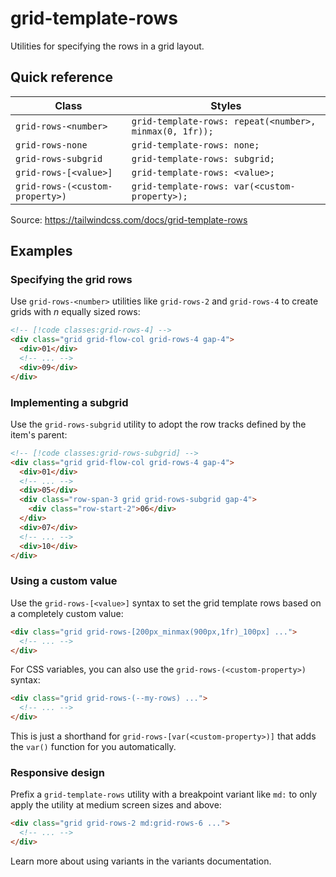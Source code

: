 # grid-template-rows

Utilities for specifying the rows in a grid layout.

## Quick reference

| Class | Styles |
|---|---|
| `grid-rows-<number>` | `grid-template-rows: repeat(<number>, minmax(0, 1fr));` |
| `grid-rows-none` | `grid-template-rows: none;` |
| `grid-rows-subgrid` | `grid-template-rows: subgrid;` |
| `grid-rows-[<value>]` | `grid-template-rows: <value>;` |
| `grid-rows-(<custom-property>)` | `grid-template-rows: var(<custom-property>);` |

Source: https://tailwindcss.com/docs/grid-template-rows

## Examples

### Specifying the grid rows

Use `grid-rows-<number>` utilities like `grid-rows-2` and `grid-rows-4` to create grids with _n_ equally sized rows:

```html
<!-- [!code classes:grid-rows-4] -->
<div class="grid grid-flow-col grid-rows-4 gap-4">
  <div>01</div>
  <!-- ... -->
  <div>09</div>
</div>
```

### Implementing a subgrid

Use the `grid-rows-subgrid` utility to adopt the row tracks defined by the item's parent:

```html
<!-- [!code classes:grid-rows-subgrid] -->
<div class="grid grid-flow-col grid-rows-4 gap-4">
  <div>01</div>
  <!-- ... -->
  <div>05</div>
  <div class="row-span-3 grid grid-rows-subgrid gap-4">
    <div class="row-start-2">06</div>
  </div>
  <div>07</div>
  <!-- ... -->
  <div>10</div>
</div>
```

### Using a custom value

Use the `grid-rows-[<value>]` syntax to set the grid template rows based on a completely custom value:

```html
<div class="grid grid-rows-[200px_minmax(900px,1fr)_100px] ...">
  <!-- ... -->
</div>
```

For CSS variables, you can also use the `grid-rows-(<custom-property>)` syntax:

```html
<div class="grid grid-rows-(--my-rows) ...">
  <!-- ... -->
</div>
```

This is just a shorthand for `grid-rows-[var(<custom-property>)]` that adds the `var()` function for you automatically.

### Responsive design

Prefix a `grid-template-rows` utility with a breakpoint variant like `md:` to only apply the utility at medium screen sizes and above:

```html
<div class="grid grid-rows-2 md:grid-rows-6 ...">
  <!-- ... -->
</div>
```

Learn more about using variants in the variants documentation.
